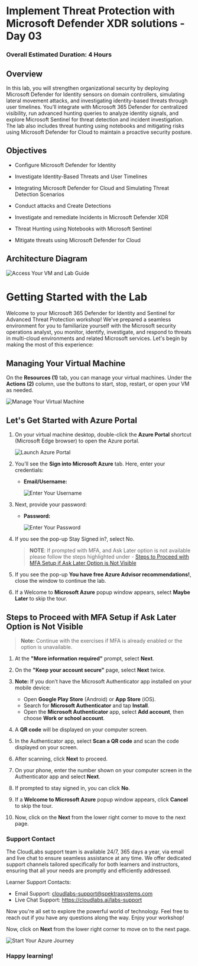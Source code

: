 # Implement Threat Protection with Microsoft Defender XDR solutions - Day 03

### Overall Estimated Duration: 4 Hours

## Overview

In this lab, you will strengthen organizational security by deploying Microsoft Defender for Identity sensors on domain controllers, simulating lateral movement attacks, and investigating identity-based threats through user timelines. You’ll integrate with Microsoft 365 Defender for centralized visibility, run advanced hunting queries to analyze identity signals, and explore Microsoft Sentinel for threat detection and incident investigation. The lab also includes threat hunting using notebooks and mitigating risks using Microsoft Defender for Cloud to maintain a proactive security posture.

## Objectives

- Configure Microsoft Defender for Identity 

- Investigate Identity-Based Threats and User Timelines 

- Integrating Microsoft Defender for Cloud and Simulating Threat Detection Scenarios

- Conduct attacks and Create Detections

- Investigate and remediate Incidents in Microsoft Defender XDR 

- Threat Hunting using Notebooks with Microsoft Sentinel 

- Mitigate threats using Microsoft Defender for Cloud 

## Architecture Diagram

 ![Access Your VM and Lab Guide](./media/arch3.png)

# Getting Started with the Lab
 
Welcome to your Microsoft 365 Defender for Identity and Sentinel for Advanced Threat Protection workshop! We've prepared a seamless environment for you to familiarize yourself with the Microsoft security operations analyst, you monitor, identify, investigate, and respond to threats in multi-cloud environments and related Microsoft services. Let's begin by making the most of this experience:
 
## Managing Your Virtual Machine
 
On the **Resources (1)** tab, you can manage your virtual machines. Under the **Actions (2)** column, use the buttons to start, stop, restart, or open your VM as needed.  
 
![Manage Your Virtual Machine](./media/cor_gs_r_4.png)

## Let's Get Started with Azure Portal
 
1. On your virtual machine desktop, double-click the **Azure Portal** shortcut (Microsoft Edge browser) to open the Azure portal.
 
    ![Launch Azure Portal](./media/cor_gs_r_2.png)

2. You'll see the **Sign into Microsoft Azure** tab. Here, enter your credentials:
 
   - **Email/Username:** <inject key="AzureAdUserEmail"></inject>
 
     ![Enter Your Username](./media/gst6.png)
 
3. Next, provide your password:
 
   - **Password:** <inject key="AzureAdUserPassword"></inject>
 
     ![Enter Your Password](./media/gst7.png)

1. If you see the pop-up Stay Signed in?, select No.

   > **NOTE**: If prompted with MFA, and Ask Later option is not available please follow the steps highlighted under - [Steps to Proceed with MFA Setup if Ask Later Option is Not Visible](#steps-to-proceed-with-mfa-setup-if-ask-later-option-is-not-visible)

1. If you see the pop-up **You have free Azure Advisor recommendations!**, close the window to continue the lab.

1. If a Welcome to **Microsoft Azure** popup window appears, select **Maybe Later** to skip the tour.

## Steps to Proceed with MFA Setup if Ask Later Option is Not Visible

   > **Note:** Continue with the exercises if MFA is already enabled or the option is unavailable.

1. At the **"More information required"** prompt, select **Next**.

1. On the **"Keep your account secure"** page, select **Next** twice.

1. **Note:** If you don’t have the Microsoft Authenticator app installed on your mobile device:

   - Open **Google Play Store** (Android) or **App Store** (iOS).
   - Search for **Microsoft Authenticator** and tap **Install**.
   - Open the **Microsoft Authenticator** app, select **Add account**, then choose **Work or school account**.

1. A **QR code** will be displayed on your computer screen.

1. In the Authenticator app, select **Scan a QR code** and scan the code displayed on your screen.

1. After scanning, click **Next** to proceed.

1. On your phone, enter the number shown on your computer screen in the Authenticator app and select **Next**.
       
1. If prompted to stay signed in, you can click **No**.

1. If a **Welcome to Microsoft Azure** popup window appears, click **Cancel** to skip the tour.

1. Now, click on the **Next** from the lower right corner to move to the next page.
   
### Support Contact
The CloudLabs support team is available 24/7, 365 days a year, via email and live chat to ensure seamless assistance at any time. We offer dedicated support channels tailored specifically for both learners and instructors, ensuring that all your needs are promptly and efficiently addressed.
 
Learner Support Contacts:
 
- Email Support: cloudlabs-support@spektrasystems.com
- Live Chat Support: https://cloudlabs.ai/labs-support

Now you're all set to explore the powerful world of technology. Feel free to reach out if you have any questions along the way. Enjoy your workshop!

Now, click on **Next** from the lower right corner to move on to the next page.
 
  ![Start Your Azure Journey](./media/gst9.png)

### Happy learning!
